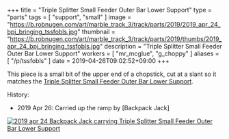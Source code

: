+++
title = "Triple Splitter Small Feeder Outer Bar Lower Support"
type = "parts"
tags = [ "support", "small" ]
image = "https://b.robnugen.com/art/marble_track_3/track/parts/2019/2019_apr_24_bpj_bringing_tssfobls.jpg"
thumbnail = "https://b.robnugen.com/art/marble_track_3/track/parts/2019/thumbs/2019_apr_24_bpj_bringing_tssfobls.jpg"
description = "Triple Splitter Small Feeder Outer Bar Lower Support"
workers = [
    "mr_mcglue",
    "g_choppy"
]
aliases = [
    "/p/tssfobls"
]
date = 2019-04-26T09:02:52+09:00
+++

This piece is a small bit of the upper end of a chopstick, cut at a
slant so it matches the [Triple Splitter Small Feeder Outer Bar Lower Support](/p/tssfibls).

History:

* 2019 Apr 26: Carried up the ramp by [Backpack Jack]

[![2019 apr 24 Backpack Jack carrying Triple Splitter Small Feeder Outer Bar Lower Support](//b.robnugen.com/art/marble_track_3/track/parts/2019/thumbs/2019_apr_24_bpj_bringing_tssfobls.jpg)](//b.robnugen.com/art/marble_track_3/track/parts/2019/2019_apr_24_bpj_bringing_tssfobls.jpg)
